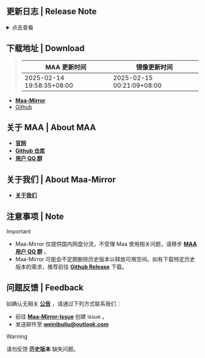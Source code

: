 ## 更新日志 | Release Note
<details>

<summary>点击查看</summary>

### 牛牛送你一朵情人节花花 | Highlight

久违的正式版更新来了，在这个版本我们引入了多项新功能，还有一些优化：

#### 新的 MirrorChyan

这个版本开始，MAA 接入了第三方服务 [Mirror酱](https://mirrorchyan.com/)（一个给开源社区做有偿内容分发的平台）。它为我们提供了**免费的检查更新接口**，但它的下载是有偿的，需要用户付费使用。

不过，即使不购买 Mirror 酱的下载服务，你的 MAA 照样可以**白嫖他们的服务**，**自动检查到新的资源和版本更新**，然后自己再去设置里选择从海外源（GitHub）下载~  

如果你购买并填写了 CDK，则资源更新将会像之前那样完全自动化，不用每次点点点，也不用和自己的网络环境斗智斗勇咯。同时 MAA 本体更新也会优先走 Mirror 酱，下载更快！

同时我们也与 Mirror 酱达成了合作，其在 MAA 上的收益会共享一部分用于后续 MAA 官网、作业站及其他服务器建设。双赢（确信

#### 新的公告窗口

我们对公告窗口进行了一次大改，现在公告窗口左侧将有一个目录，方便跳转，但依然需要阅读完**所有**公告内容后才可以点击确定按钮关闭窗口。

#### 新的分辨率推荐

MAA 在处理图像识别时，会将图片压缩至 1280 × 720，以减轻计算负担、加快处理速度。

我们在处理用户反馈时发现，反馈的 MAA 无法正确识别的问题有一部分与模拟器设置的分辨率有关。

目前，我们**只推荐**用户使用 1280 × 720 或 1920 × 1080 这两种分辨率，以获得最佳的体验。你只需要确保模拟器设置里的分辨率设置是上述推荐的即可，窗口本身可以随意缩放。

如果你使用的是**美服 (YosterEN)** 游戏客户端，则只建议使用 1920 × 1080。

对于**使用 PlayCover 的 macOS 用户**，请把 PlayCover 的分辨率设置为 1280 × 720，缩放设置为 1.0。

#### 旧的配置文件保护

MAA 使用配置文件保存用户的设置，这里面**可能**会包含一些敏感信息。

例如，如果你在【外部通知】中设置了使用 ServerChan、SMTP（即邮件）、Discord 等通知方式，那么这些通知方式所需要的密码、密钥将会保存在你的配置文件。这个版本开始接入的 Mirror 酱的 CDK 也是如此。

但大部分用户其实并不知道，所以有可能在分享配置文件时无意中泄露了这些信息。

从 v5.10.0 版本开始，我们使用了 Windows DPAPI 技术来加密这些敏感信息，这样即使你分享了配置文件，也不会泄露你的密码。

这项技术使用你的 Windows 账户的数据来加密敏感信息，所以这些信息只能在你的当前 Windows 账户下被解密，其他 Windows 账户或是其他电脑是无法解密的。至于你的 Windows 账户是本地账户还是 Microsoft 账户，并不影响这项技术的使用。

这也意味着从一台电脑迁移到另一台电脑时，在复制配置文件后，仍然需要重新设置【外部通知】【资源更新】里的各项密码、密钥、CDK 等。

~~至于为什么 v5.10.0 版本引入的机制要在这个版本重新提及，牛牛是不会承认当时忘记写在更新日志里的~~

#### 其他方面

* 现在内置的资源更新功能将不再需要重启 MAA，而且更新后会自动重载战斗数据；
* 本次版本更新随附资源为 2 月 12 日版本；
* 【基建换班】适配了基建新的未进驻选项，现在“不将已进驻的干员放入宿舍”功能可以正常使用了；
* 【自动战斗】遇到不支持的关卡时，会尝试检测资源版本更新，如果有更新则会提示用户先更新资源，如果用户购买了 Mirror 酱的下载服务，则会自动下载；
* 【自动肉鸽】在商店存钱达到上限后不再尝试存钱，**修复大量错误**；
* 修正了诸多问题，例如日志文件不能正确轮替、自动编队干员选择错误等。

#### macOS 方面

* macOS 版本现在也支持账号切换功能了；
* macOS 版本修正了【自动肉鸽】参数问题。

----

以下是详细内容：


### 改进 | Improved

* 水月肉鸽开端事件选择 3-3 `@`Daydreamer114

### 修复 | Fix

* 标题栏不会随资源重载更新 `@`ABA2396
* 肉鸽职业组 `@`status102
* Revert "fix: 修复招募功能中的逻辑漏洞，并添加相应的测试函数 (#11898)" `@`ABA2396
* 资源重载后资源版本界面显示仍为旧版本 `@`ABA2396

### 其他 | Other

* Revert "perf: 自动战斗BattleStartPre任务合并理智药检测" `@`status102
* Update CHANGELOG.md `@`AnnAngela

## v5.13.0

### 新增 | New

* 繁中服「巴別塔」活動導航 (#11863) `@`momomochi987
* 添加资源更新提示 `@`ABA2396
* CDK 改为密码框 `@`ABA2396
* 适配新 ui 未进驻选项 `@`ABA2396
* en announcement wpf logic `@`Constrat
* Paradox Simulation update UI for YoStar (#11793) `@`Constrat
* Wpf代理设置格式提示 | add format hint for proxy setting (#11781) `@`Rbqwow
* 添加 MirrorChyan 资源更新方式 (#11669) `@`ABA2396 `@`MistEO
* update maa self by mirrorc (#11812) `@`MistEO `@`ABA2396
* Mac支持Mirror酱资源更新 (#11768) `@`hguandl
* Mac开始唤醒支持账号切换 (#11803) `@`hguandl
* 添加mirror酱备用线路 (#11777) `@`MistEO
* 自动战斗遇到不支持的关卡时尝试检测资源版本更新 `@`ABA2396
* 自动战斗不再允许使用带TR的导航关卡名禁用自动编队，改为自动检测 (#11868) `@`status102
* Mac支持肉鸽参数配置新参数 (#11866) `@`hguandl
* YostarJP Sarkaz roguelike preload (#11850) `@`Manicsteiner

### 改进 | Improved

* 优化肉鸽难度显示 `@`ABA2396
* 添加资源更新提示翻译 `@`ABA2396
* 将Sarkaz开局添加负荷干员的进入任务改为范围点击 (#11100) `@`Daydreamer114
* 萨卡兹肉鸽不期而遇统一使用默认策略 (#11512) `@`Daydreamer114
* 小工具-仓库识别 隐藏黑边 `@`ABA2396
* 更新日志支持惯性运动 `@`ABA2396
* 优化存亡之战部署策略 (#11706) `@`Black1312
* 重构公告 (#11734) `@`ABA2396 `@`Constrat
* 肉鸽满级移除前置任务检查 `@`status102
* 添加 MirrorChyan 检查更新日志 `@`ABA2396
* 资源更新和检查更新分开 `@`ABA2396
* 开始任务自动关闭雷电模拟器 Google 套件窗口 (#11748) `@`THSLP13
* 取消更新源选择框 `@`ABA2396
* 资源更新后重载 BattleData (#11874) `@`ABA2396
* 资源更新后无需重启，优化手动更新逻辑 (#11857) `@`ABA2396
* MaaCore PackageTask中未进入的subtask将不再输出log (#11783) `@`status102
* 自动战斗BattleStartPre任务合并理智药检测 `@`status102
* 肉鸽投资在同一局内投资系统错误后不再进入投资插件 (#11826) `@`status102
* 自动战斗自动编队在选择职业前编入非干员组干员 (#11830) `@`status102
* 肉鸽局内参数重构遗留 (#11829) `@`status102
* 优化界面布局与翻译 `@`ABA2396

### 修复 | Fix

* JP 艾雅法拉 ocrReplace (#11685) `@`Saratoga-Official `@`status102 `@`Daydreamer114
* 重复添加干员信息 `@`ABA2396
* YostarJP 干员名 OCR (#11884) `@`Manicsteiner
* mirror-chyan notify error `@`MistEO
* missing `user_agent` param for mirrorchyan query `@`MistEO
* Wpf肉鸽烧水时使用分队UI为空 `@`status102
* 肉鸽临时招募预备干员时, 不额外提升权重 (#11442) `@`Daydreamer114
* 公告窗口触控板滚动异常 (#11684) `@`Rbqwow
* 添加不期而遇新事件空无前兆 (#11573) `@`DavidWang19
* Attempt retry once screencap for MumuExtras (#11550) `@`teldd1
* 肉鸽作战编队截图过快导致截图与实际不符 (#11527) `@`Daydreamer114
* 肉鸽烧水未获得目标奖励逻辑补漏 `@`status102
* 幸运墙领取奖励界面识别过早 `@`status102
* 临时处理肉鸽烧水flag异常 `@`status102
* 肉鸽开局干员使用助战失效 `@`status102
* fix return value of RecruitImageAnalyzer `@`horror-proton
* 肉鸽烧水使用分队失效 `@`status102
* 自动战斗开始战斗时使用理智药检测失效 `@`status102
* 自动战斗勾选使用理智药时自动编队卡住 `@`status102
* 招募测试函数修复 (#11723) `@`Roland125
* border not displaying for http proxy in versionupdatesettings `@`Constrat
* KR 黑角 OCR (#11794) `@`Daydreamer114
* JP 塑心 OCR (#11792) `@`Daydreamer114
* 肉鸽非投资模式禁用种子刷钱 `@`status102
* 肉鸽烧水分队兼容 `@`status102
* CheckLevelMax OCR (#11764) `@`BxFS
* mirrorc package name `@`MistEO
* 肉鸽开始探索反复重试后结束 `@`status102
* 修复国际服无法通过文字OCR识别关闭雷电模拟器弹窗的问题 (#11756) `@`THSLP13
* 狭路相逢事件识别失败 (#11752) `@`Daydreamer114
* 修复资源检查提示信息错误 `@`MistEO
* 繁中服「黍」辨識問題 (#11738) `@`momomochi987
* 繁中服無法進入薩米肉鴿 (#11733) `@`momomochi987
* 肉鸽开局烧水奖励领取失败 `@`status102
* YostarJP OCR mismatched parenthesis (#11877) `@`Alan-Charred
* 月度小队模式不再试图提前离开肉鸽 (#11872) `@`BxFS
* 肉鸽开局无法选择指挥分队时放弃探索 (#11847) `@`status102 `@`Constrat
* 自动编队干员选择错误 `@`status102
* Wpf自动战斗无法连接到模拟器后不能自动停止 `@`status102
* Wpf公告内容显示错误显示为上次内容 (#11824) `@`status102

### 文档 | Docs

* discord link for website docs (#11687) `@`Constrat `@`momomochi987 `@`HX3N `@`Rbqwow
* Discord link in About Us `@`Constrat
* 推荐分辨率720P或1080P (#11651) `@`Rbqwow
* 替换.NET8 桌面运行时下载链接为直链 (#11693) `@`wryx166
* 肉鸽推荐开局策略 (#11570) `@`Rbqwow `@`Constrat
* 更新 CHANGELOG.md `@`ABA2396
* 补充自动战斗可能遇到的问题 (#11749) `@`nmsl678 `@`Daydreamer114 `@`Rbqwow
* change gamedata repo `@`Constrat
* 肉鸽参数注释 `@`status102

### 其他 | Other

* remove wrong commit `@`status102
* rotate_check 位置错误 `@`ABA2396
* Resource Check ret 判断错误 `@`ABA2396
* Roguelike InitialDrop: SquadDefault -> Squad-EnterPoint (#11870) `@`BxFS
* mirrorchyan toast `@`MistEO
* 简化肉鸽任务使用助战参数内部存储流程 `@`status102
* styling `@`Constrat
* 禁止RoguelikeStatus拷贝 `@`status102
* 移除账号切换中不必要的任务 (#11820) `@`status102
* script to update version.json (#11875) `@`Constrat
* bypass update resources in formatting cases (#11867) `@`Constrat
* remove mirrorchyan line2 `@`MistEO
* Mirror酱说明调整 `@`status102
* NoSkland 放到 wpf 内部 `@`ABA2396
* 密钥改成 PasswordBox `@`ABA2396
* remove chinese punctuation from en `@`Constrat
* 调整肉鸽选择烧水奖励任务链，重新将Roguelike`@`LastRewardConfirm并入主任务链 (#11689) `@`status102
* add discord link to main readme `@`Constrat
* 修改划火柴设置界面布局 (#11682) `@`Rbqwow
* WpfGui划火柴相关说明调整 `@`status102
* Revert "perf: 肉鸽优先拿美愿 (#11558)" (#11565) `@`Daydreamer114
* 繁中服「懷黍離」導航入口更動 (#11662) `@`momomochi987
* 调整基建办公室阈值 `@`ABA2396
* 调整 InfrastBottomLeftTab 的 specificRect `@`ABA2396
* include `@`status102
* GetAsync catch 未处理 logUri `@`ABA2396
* 加个 json 解析 catch `@`ABA2396
* 移除RoguelikeLastRewardSelectTaskPlugin，合并烧水奖励选择 `@`status102
* 调整界面布局 `@`ABA2396
* 减少肉鸽插件不必要函数 `@`status102
* issue_template 的公告链接会导致 mention (#11762) `@`Daydreamer114
* 简化肉鸽局中数据存储 (#11581) `@`status102
* 减少肉鸽插件load_params log输出 `@`status102
* 在 issue_template 中添加链接 (#11751) `@`Daydreamer114
* 远程控制也添加存储加密 `@`ABA2396
* 修改 Copilot 界面提示 `@`ABA2396
* trim mirrorchyan cdk `@`MistEO
* HttpService调整部分默认值 `@`status102
* 繁中服「懷黍離」導航入口再更動 (#11732) `@`momomochi987
* 添加翻译 `@`ABA2396
* Wpf肉鸽任务界面主题参数调整 `@`status102
* issue 模板 将阅读提醒提至 label (#11804) `@`Daydreamer114 `@`Saratoga-Official
* 启动弹出公告前检查内容是否为空 `@`ABA2396
* 单独为肉鸽添加日志检查 `@`MistEO
* 移除过于消耗性能的检查 `@`MistEO
* remove duplicates in tasks for global `@`Constrat
* switch gamedata repos for workflow (#11799) `@`Constrat
* add missing text for YostarKR (#11798) `@`HX3N
* add missing text for YostarEN `@`Constrat
* 调整界面 `@`ABA2396
* 简化干员名正则 (#11876) `@`Saratoga-Official
* 修改mirrorc线路 `@`MistEO
* missing strings from zh-cn `@`Constrat
* 简化干员名正则 `@`ABA2396
* WpfGui引入AsstTaskType代替硬编码 (#11856) `@`status102
* MirrorChyan域名 `@`hguandl
* 修改 MirrorChyan 官网链接 `@`ABA2396
* issue_template bug-report Version 处添加提示 (#11848) `@`Daydreamer114
* Wpf肉鸽任务RoguelikeMode参数类型改为int (#11821) `@`status102
* update mirrorc tips (#11832) `@`MistEO `@`ABA2396
* 上调MaaCore Log Rotate阈值为64MB (#11834) `@`status102
* Wpf公告存储拆分 (#11825) `@`status102
* 添加翻译 `@`ABA2396
* 等待延迟前打个日志 `@`ABA2396

**Full Changelog**: [v5.13.0 -> v5.13.1](https://github.com/MaaAssistantArknights/MaaAssistantArknights/compare/v5.13.0...v5.13.1)


</details>

## 下载地址 | Download
> MAA 更新时间 | 镜像更新时间
> --- | ---
> 2025-02-14 19:58:35+08:00 | 2025-02-15 00:21:09+08:00

- **[Maa-Mirror](https://mmirror.top/download.html)**
- [Github](https://github.com/MaaAssistantArknights/MaaAssistantArknights/releases/v5.13.1)

## 关于 MAA | About MAA
- **[官网](https://maa.plus)**
- **[Github 仓库](https://github.com/MaaAssistantArknights/MaaAssistantArknights)**
- **[用户 QQ 群](https://ota.maa.plus/MaaAssistantArknights/api/qqgroup)**

## 关于我们 | About Maa-Mirror
- **[关于我们](https://www.mmirror.top/about.html)**

## 注意事项 | Note
> [!IMPORTANT]
> - Maa-Mirror 仅提供国内网盘分流，不受理 Maa 使用相关问题，请移步 **[MAA 用户 QQ 群](https://ota.maa.plus/MaaAssistantArknights/api/qqgroup)** 。
> - Maa-Mirror 可能会不定期删除历史版本以释放可用空间。如有下载特定历史版本的需求，推荐前往 **[Github Release](https://github.com/MaaAssistantArknights/MaaAssistantArknights/releases)** 下载。

## 问题反馈 | Feedback
如确认无相关 **[公告](https://mmirror.top/post/gong-gao.html)** ，请通过下列方式联系我们：
- 前往 **[Maa-Mirror-Issue](https://github.com/MaaMirror/Maa-Mirror-Issue/issues)** 创建 issue 。
- 发送邮件至 **<a href="mailto:weinibuliu@outlook.com">weinibuliu@outlook.com</a>**
> [!WARNING]
> 请勿反馈 **历史版本** 缺失问题。
